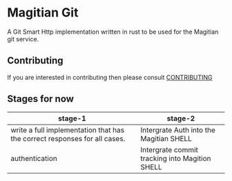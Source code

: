# Magitian Git

A Git Smart Http implementation written in rust to be used for the Magitian git service.

## Contributing

If you are interested in contributing then please consult [CONTRIBUTING](CONTRIBUTING.md)

## Stages for now

| stage-1 | stage-2 |
|---------|---------|
| write a full implementation that has the correct responses for all cases. | Intergrate Auth into the Magitian SHELL |
| authentication | Intergrate commit tracking into Magition SHELL |
